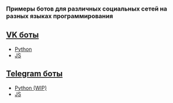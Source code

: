 ### Примеры ботов для различных социальных сетей на разных языках программирования

## [VK боты](https://github.com/Jourloy/Bot-examples/tree/master/VK)
* [Python](https://github.com/Jourloy/Bot-examples/tree/master/VK/Python) 
* [JS](https://github.com/Jourloy/Bot-examples/tree/master/VK/JS)

## [Telegram боты](https://github.com/Jourloy/Bot-examples/tree/master/Telegram)
* [Python (WIP)](https://github.com/Jourloy/Bot-examples/tree/master/Telegram/Python) 
* [JS](https://github.com/Jourloy/Bot-examples/tree/master/Telegram/JS)
